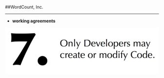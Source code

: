<!-- .slide: data-background="resources/footer.svg" data-background-size="contain" data-background-position="bottom"  -->

##WordCount, Inc.
- - -
* **working agreements**

<img class="plain" src="resources/teaming-simulation/working-agreements-07.png" />
<br/>
<br/>
<br/>
<br/>
<br/>
<br/>
<br/>
<br/>
<br/>
<br/>
<br/>
<br/>

<aside class="notes">
  <p>
  </p>
</aside>
